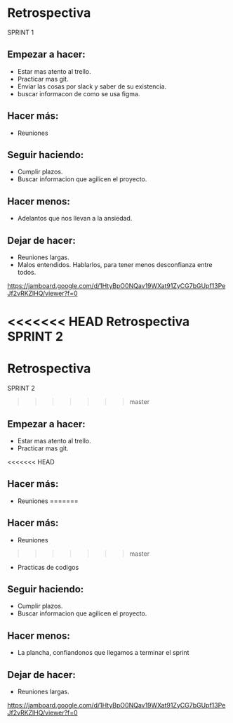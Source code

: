 # Retrospectiva

SPRINT 1 

## Empezar a hacer:
- Estar mas atento al trello.
- Practicar mas git.
- Enviar las cosas por slack y saber de su existencia.
- buscar informacon de como se usa figma.

## Hacer más:
- Reuniones 

## Seguir haciendo:
- Cumplir plazos.
- Buscar informacion que agilicen el proyecto.

## Hacer menos:
- Adelantos que nos llevan a la ansiedad.

## Dejar de hacer:
- Reuniones largas.
- Malos entendidos. Hablarlos, para tener menos desconfianza entre todos.


https://jamboard.google.com/d/1HtyBpO0NQav19WXat91ZyCG7bGUpf13PeJf2vRKZlHQ/viewer?f=0


<<<<<<< HEAD
Retrospectiva
SPRINT 2
=======
# Retrospectiva

SPRINT 2 
>>>>>>> master

## Empezar a hacer:
- Estar mas atento al trello.
- Practicar mas git.

<<<<<<< HEAD
## Hacer más:
- Reuniones
=======

## Hacer más:
- Reuniones 
>>>>>>> master
- Practicas de codigos

## Seguir haciendo:
- Cumplir plazos.
- Buscar informacion que agilicen el proyecto.

## Hacer menos:
- La plancha, confiandonos que llegamos a terminar el sprint

## Dejar de hacer:
- Reuniones largas.


https://jamboard.google.com/d/1HtyBpO0NQav19WXat91ZyCG7bGUpf13PeJf2vRKZlHQ/viewer?f=0


